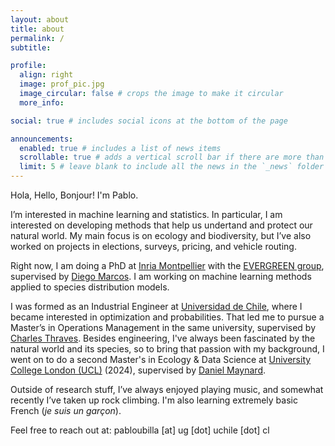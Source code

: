 ```yaml
---
layout: about
title: about
permalink: /
subtitle:

profile:
  align: right
  image: prof_pic.jpg
  image_circular: false # crops the image to make it circular
  more_info:

social: true # includes social icons at the bottom of the page

announcements:
  enabled: true # includes a list of news items
  scrollable: true # adds a vertical scroll bar if there are more than 3 news items
  limit: 5 # leave blank to include all the news in the `_news` folder
---
```


<!-- Hello!

I'm Pablo Ubilla Pavez, and I'm about to start my PhD with the
[EVERGREEN group](https://team.inria.fr/evergreen/) at
[Inria Montpellier](https://www.inria.fr/en/inria-branch-university-montpellier). -->

Hola, Hello, Bonjour! I'm Pablo.

I’m interested in machine learning and statistics. In particular, I am interested on developing methods that help us undertand and protect our natural world. My main focus is on ecology and biodiversity, but I’ve also worked on projects in elections, surveys, pricing, and vehicle routing.

Right now, I am doing a PhD at [Inria Montpellier](https://www.inria.fr/en/inria-branch-university-montpellier) with the [EVERGREEN group](https://team.inria.fr/evergreen/), supervised by [Diego Marcos](https://sites.google.com/view/diego-marcos/home). I am working on machine learning methods applied to species distribution models.

I was formed as an Industrial Engineer at [Universidad de Chile](https://www.uchile.cl), where I became interested in optimization and probabilities. That led me to pursue a Master’s in Operations Management in the same university, supervised by [Charles Thraves](https://cthraves.com/). Besides engineering, I've always been fascinated by the natural world and its species, so to bring that passion with my background, I went on to do a second Master's in Ecology & Data Science at [University College London (UCL)](https://www.ucl.ac.uk) (2024), supervised by [Daniel Maynard](https://www.maynardlab.co.uk/).

Outside of research stuff, I’ve always enjoyed playing music, and somewhat recently I’ve taken up rock climbing. I'm also learning extremely basic French (*je suis un garçon*).


Feel free to reach out at: pabloubilla [at] ug [dot] uchile [dot] cl
